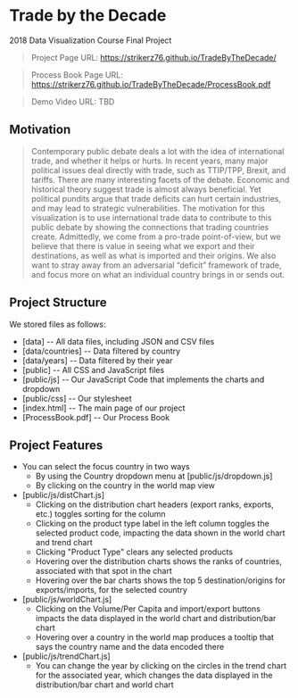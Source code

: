 # Trade by the Decade 

2018 Data Visualization Course Final Project

> Project Page URL: https://strikerz76.github.io/TradeByTheDecade/

> Process Book Page URL:
https://strikerz76.github.io/TradeByTheDecade/ProcessBook.pdf

> Demo Video URL: TBD

## Motivation

> Contemporary public debate deals a lot with the idea of international trade,
> and whether it helps or hurts. In recent years, many major political issues
> deal directly with trade, such as TTIP/TPP, Brexit, and tariffs. There are
> many interesting facets of the debate. Economic and historical theory suggest
> trade is almost always beneficial. Yet political pundits argue that trade
> deficits can hurt certain industries, and may lead to strategic
> vulnerabilities. The motivation for this visualization is to use international
> trade data to contribute to this public debate by showing the connections that
> trading countries create. Admittedly, we come from a pro-trade point-of-view,
> but we believe that there is value in seeing what we export and their
> destinations, as well as what is imported and their origins. We also want to
> stray away from an adversarial “deficit” framework of trade, and focus more on
> what an individual country brings in or sends out.

## Project Structure

We stored files as follows:

* [data] -- All data files, including JSON and CSV files
* [data/countries] -- Data filtered by country
* [data/years] -- Data filtered by their year
* [public] -- All CSS and JavaScript files
* [public/js] -- Our JavaScript Code that implements the charts and dropdown
* [public/css] -- Our stylesheet
* [index.html] -- The main page of our project
* [ProcessBook.pdf] -- Our Process Book

## Project Features

* You can select the focus country in two ways
    * By using the Country dropdown menu at [public/js/dropdown.js]
    * By clicking on the country in the world map view
* [public/js/distChart.js]
    * Clicking on the distribution chart headers (export ranks, exports, etc.)
        toggles sorting for the column
    * Clicking on the product type label in the left column toggles the selected
        product code, impacting the data shown in the world chart and trend chart
    * Clicking "Product Type" clears any selected products
    * Hovering over the distribution charts shows the ranks of countries, associated
        with that spot in the chart
    * Hovering over the bar charts shows the top 5 destination/origins for
        exports/imports, for the selected country
* [public/js/worldChart.js]
    * Clicking on the Volume/Per Capita and import/export buttons impacts the data displayed in the
        world chart and distribution/bar chart
    * Hovering over a country in the world map produces a tooltip that says the
        country name and the data encoded there
* [public/js/trendChart.js]
    * You can change the year by clicking on the circles in the trend chart for the
        associated year, which changes the data displayed in the distribution/bar
        chart and world chart
    
